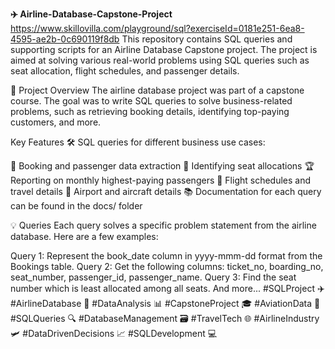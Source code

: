 **✈️ Airline-Database-Capstone-Project**
https://www.skillovilla.com/playground/sql?exerciseId=0181e251-6ea8-4595-ae2b-0c690119f8db
This repository contains SQL queries and supporting scripts for an Airline Database Capstone project. The project is aimed at solving various real-world problems using SQL queries such as seat allocation, flight schedules, and passenger details.

📝 Project Overview
The airline database project was part of a capstone course. The goal was to write SQL queries to solve business-related problems, such as retrieving booking details, identifying top-paying customers, and more.

Key Features
🛠️ SQL queries for different business use cases:

📄 Booking and passenger data extraction
💺 Identifying seat allocations
🏆 Reporting on monthly highest-paying passengers
📅 Flight schedules and travel details
🛫 Airport and aircraft details
📚 Documentation for each query can be found in the docs/ folder

💡 Queries
Each query solves a specific problem statement from the airline database. Here are a few examples:

Query 1: Represent the book_date column in yyyy-mmm-dd format from the Bookings table.
Query 2: Get the following columns: ticket_no, boarding_no, seat_number, passenger_id, passenger_name.
Query 3: Find the seat number which is least allocated among all seats.
And more...
#SQLProject ✈️ #AirlineDatabase 💾 #DataAnalysis 📊 #CapstoneProject 🎓 #AviationData 🛫 #SQLQueries 🔍 #DatabaseManagement 🗃️ #TravelTech 🌐 #AirlineIndustry 🛩️ #DataDrivenDecisions 📈 #SQLDevelopment 💻
